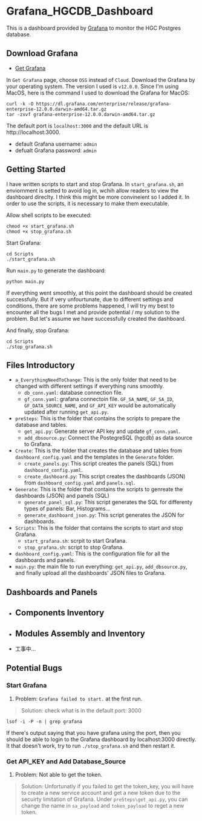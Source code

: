 # Grafana_HGCDB_Dashboard
This is a dashboard provided by [Grafana](https://github.com/grafana/grafana?tab=readme-ov-file) to monitor the HGC Postgres database. 

## Download Grafana
- [Get Grafana](https://grafana.com/get)

In `Get Grafana` page, choose `OSS` instead of `Cloud`. Download the Grafana by your operating system. The version I used is `v12.0.0`. Since I'm using MacOS, here is the command I used to download the Grafana for MacOS:
```
curl -k -O https://dl.grafana.com/enterprise/release/grafana-enterprise-12.0.0.darwin-amd64.tar.gz
tar -zxvf grafana-enterprise-12.0.0.darwin-amd64.tar.gz
```

The default port is `localhost:3000` and the default URL is http://localhost:3000.
- default Grafana username: `admin`
- defualt Grafana password: `admin`

## Getting Started
I have written scripts to start and stop Grafana. In `start_grafana.sh`, an enviornment is setted to avoid log in, wchih allow readers to view the dashboard direclty. I think this might be more convineient so I added it. In order to use the scripts, it is necessary to make them executable.  
  
Allow shell scripts to be executed:
```
chmod +x start_grafana.sh
chmod +x stop_grafana.sh
```
  
Start Grafana:
```
cd Scripts
./start_grafana.sh
```
  
Run `main.py` to generate the dashboard:
```
python main.py
```
If everything went smoothly, at this point the dashboard should be created successfully. But if very unfourtunate, due to different settings and conditions, there are some problems happened, I will try my best to encounter all the bugs I met and provide potential / my solution to the problem. But let's assume we have successfully created the dashboard.  
  
And finally, stop Grafana:
```
cd Scripts
./stop_grafana.sh
```
  
## Files Introductory
- `a_EverythingNeedToChange`: This is the only folder that need to be changed with different settings if everything runs smoothly. 
    - `db_conn.yaml`: database connection file.
    - `gf_conn.yaml`: grafana connectoin file. `GF_SA_NAME`, `GF_SA_ID`, `GF_DATA_SOURCE_NAME`, and `GF_API_KEY` would be automatically updated after running `get_api.py`.  
- `preSteps`: This is the folder that contains the scripts to prepare the database and tables.
    - `get_api.py`: Generate server API key and update `gf_conn.yaml`.
    - `add_dbsource.py`: Connect the PostegreSQL (hgcdb) as data source to Grafana.  
- `Create`: This is the folder that creates the database and tables from `dashboard_config.yaml` and the templates in the `Generate` folder.
    - `create_panels.py`: This script creates the panels (SQL) from `dashboard_config.yaml`.
    - `create_dashboard.py`: This script creates the dashboards (JSON) from `dashboard_config.yaml` and `panels.sql`.  
- `Generate`: This is the folder that contains the scripts to genreate the dashboards (JSON) and panels (SQL)
    - `generate_panel_sql.py`: This script generates the SQL for differenty types of panels: Bar, Histograms...
    - `generate_dashboard_json.py`: This script generates the JSON for dashboards.  
- `Scripts`: This is the folder that contains the scripts to start and stop Grafana.
    - `start_grafana.sh`: scrpit to start Grafana.
    - `stop_grafana.sh`: script to stop Grafana.  
- `dashboard_config.yaml`: This is the configuration file for all the dashboards and panels.  
- `main.py`: the main file to run everything: `get_api.py`, `add_dbsource.py`, and finally upload all the dashboards' JSON files to Grafana.  


## Dashboards and Panels
- Components Inventory
    -
- Modules Assembly and Inventory
    -
- 工事中...
  
## Potential Bugs
### Start Grafana
1. Problem: `Grafana failed to start.` at the first run. 
> Solution: check what is in the default port: 3000
```
lsof -i -P -n | grep grafana
```
If there's output saying that you have grafana using the port, then you should be able to login to the Grafana dashboard by localhost:3000 directly. It that doesn't work, try to run `./stop_grafana.sh` and then restart it.  

### Get API_KEY and Add Database_Source
1. Problem: Not able to get the token.
> Solution: Unfortunatly if you failed to get the token_key, you will have to create a new service account and get a new token due to the secuirty limitation of Grafana. Under `preSteps\get_api.py`, you can change the name in `sa_payload` and `token_payload` to reget a new token.